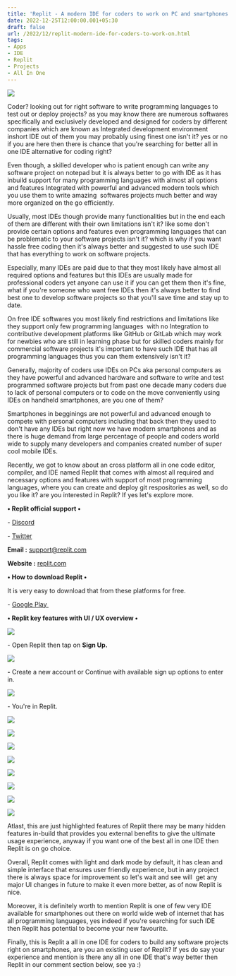 ```yaml
---
title: 'Replit - A modern IDE for coders to work on PC and smartphones.'
date: 2022-12-25T12:00:00.001+05:30
draft: false
url: /2022/12/replit-modern-ide-for-coders-to-work-on.html
tags: 
- Apps
- IDE
- Replit
- Projects
- All In One
---
```


 [![](https://lh3.googleusercontent.com/-Fc4sHcx4M2Y/Y6nHNoeqpdI/AAAAAAAAP8Y/N-5lPnZt26saJjWxFtpsbETsHibGF8dqQCNcBGAsYHQ/s1600/1672070962602552-0.png)](https://lh3.googleusercontent.com/-Fc4sHcx4M2Y/Y6nHNoeqpdI/AAAAAAAAP8Y/N-5lPnZt26saJjWxFtpsbETsHibGF8dqQCNcBGAsYHQ/s1600/1672070962602552-0.png) 

  

Coder? looking out for right software to write programming languages to test out or deploy projects? as you may know there are numerous softwares specifically and exclusively developed and designed for coders by different companies which are known as Integrated development environment inshort IDE out of them you may probably using finest one isn't it? yes or no if you are here then there is chance that you're searching for better all in one IDE alternative for coding right?

  

Even though, a skilled developer who is patient enough can write any software project on notepad but it is always better to go with IDE as it has inbuild support for many programming languages with almost all options and features Integrated with powerful and advanced modern tools which you use them to write amazing  softwares projects much better and way  more organized on the go efficiently.

  

Usually, most IDEs though provide many functionalities but in the end each of them are different with their own limitations isn't it? like some don't provide certain options and features even programming languages that can be problematic to your software projects isn't it? which is why if you want hassle free coding then it's always better and suggested to use such IDE that has everything to work on software projects.

  

Especially, many IDEs are paid due to that they most likely have almost all required options and features but this IDEs are usually made for professional coders yet anyone can use it if you can get them then it's fine, what if you're someone who want free IDEs then it's always better to find best one to develop software projects so that you'll save time and stay up to date.

  

On free IDE softwares you most likely find restrictions and limitations like they support only few programming languages  with no Integration to contributive development platforms like GitHub or GitLab which may work for newbies who are still in learning phase but for skilled coders mainly for commercial software projects it's important to have such IDE that has all programming languages thus you can them extensively isn't it?

  

Generally, majority of coders use IDEs on PCs aka personal computers as they have powerful and advanced hardware and software to write and test programmed software projects but from past one decade many coders due to lack of personal computers or to code on the move conveniently using IDEs on handheld smartphones, are you one of them?

  

Smartphones in begginings are not powerful and advanced enough to compete with personal computers including that back then they used to don't have any IDEs but right now we have modern smartphones and as there is huge demand from large percentage of people and coders world wide to supply many developers and companies created number of super cool mobile IDEs.

  

Recently, we got to know about an cross platform all in one code editor, compiler, and IDE named Replit that comes with almost all required and necessary options and features with support of most programming languages, where you can create and deploy git respositories as well, so do you like it? are you interested in Replit? If yes let's explore more.

  

**• Replit official support •**

\- [Discord](https://replit.com/discord)

\- [Twitter](https://twitter.com/replit)

**Email :** [support@replit.com](http://support@replit.com)

**Website :** [replit.com](http://replit.com)

  

**• How to download Replit •**

It is very easy to download that from these platforms for free.

  

\- [Google Play ](https://play.google.com/store/apps/details?id=com.replit.app)

  

**• Replit key features with UI / UX overview •**

 [![](https://lh3.googleusercontent.com/-TsUFLD3IpMI/Y6rkWTY9TTI/AAAAAAAAP9M/ZgrihgvvgaE40qc-P59H-WowrSuMquQZACNcBGAsYHQ/s1600/1672143957040459-0.png)](https://lh3.googleusercontent.com/-TsUFLD3IpMI/Y6rkWTY9TTI/AAAAAAAAP9M/ZgrihgvvgaE40qc-P59H-WowrSuMquQZACNcBGAsYHQ/s1600/1672143957040459-0.png) 

  

\- Open Replit then tap on **Sign Up.**

 **[![](https://lh3.googleusercontent.com/-HxD7OKkp7AI/Y6rkVfiiRBI/AAAAAAAAP9I/qT5BJpB0_EctD2gZs6w_wDq-ypPVJP9RQCNcBGAsYHQ/s1600/1672143951902442-1.png)](https://lh3.googleusercontent.com/-HxD7OKkp7AI/Y6rkVfiiRBI/AAAAAAAAP9I/qT5BJpB0_EctD2gZs6w_wDq-ypPVJP9RQCNcBGAsYHQ/s1600/1672143951902442-1.png)** 

**\-** Create a new account or Continue with available sign up options to enter in.

  

 [![](https://lh3.googleusercontent.com/-DpTLu6Nq7wM/Y6rkUDv8GPI/AAAAAAAAP9E/LVZKDZi3z4QH-zFAwopgZRWCcx1LoTMrACNcBGAsYHQ/s1600/1672143948183071-2.png)](https://lh3.googleusercontent.com/-DpTLu6Nq7wM/Y6rkUDv8GPI/AAAAAAAAP9E/LVZKDZi3z4QH-zFAwopgZRWCcx1LoTMrACNcBGAsYHQ/s1600/1672143948183071-2.png) 

  

\- You're in Replit.

  

 [![](https://lh3.googleusercontent.com/-f-OjVLtt6WQ/Y6rkTP844YI/AAAAAAAAP9A/1CH4VYrxwRAjBqLIVQQ4dxpqWoNdCUwswCNcBGAsYHQ/s1600/1672143937388391-3.png)](https://lh3.googleusercontent.com/-f-OjVLtt6WQ/Y6rkTP844YI/AAAAAAAAP9A/1CH4VYrxwRAjBqLIVQQ4dxpqWoNdCUwswCNcBGAsYHQ/s1600/1672143937388391-3.png) 

 [![](https://lh3.googleusercontent.com/-NvjlFU8QNkI/Y6rkQaZ7hHI/AAAAAAAAP88/CVeBanJacl8PTtTtwCu05yDGLjuxnhh1wCNcBGAsYHQ/s1600/1672143932913286-4.png)](https://lh3.googleusercontent.com/-NvjlFU8QNkI/Y6rkQaZ7hHI/AAAAAAAAP88/CVeBanJacl8PTtTtwCu05yDGLjuxnhh1wCNcBGAsYHQ/s1600/1672143932913286-4.png) 

 [![](https://lh3.googleusercontent.com/-JhuMVVK9e7c/Y6rkPUgk8mI/AAAAAAAAP84/kPLvMJ18Uk460WbhlL9xdGfiqfLObS4TQCNcBGAsYHQ/s1600/1672143929176711-5.png)](https://lh3.googleusercontent.com/-JhuMVVK9e7c/Y6rkPUgk8mI/AAAAAAAAP84/kPLvMJ18Uk460WbhlL9xdGfiqfLObS4TQCNcBGAsYHQ/s1600/1672143929176711-5.png) 

 [![](https://lh3.googleusercontent.com/-mmVpO6h_dj0/Y6rkOaRMbFI/AAAAAAAAP80/XzM0F1Vn114JbtPKNHah-49oh2RbAvXOwCNcBGAsYHQ/s1600/1672143925215965-6.png)](https://lh3.googleusercontent.com/-mmVpO6h_dj0/Y6rkOaRMbFI/AAAAAAAAP80/XzM0F1Vn114JbtPKNHah-49oh2RbAvXOwCNcBGAsYHQ/s1600/1672143925215965-6.png) 

 [![](https://lh3.googleusercontent.com/-jRyhXp-mwBc/Y6rkNRFwtUI/AAAAAAAAP8w/5u5bFDlysIwCSCRc43G9rdlBM0lEGNsGwCNcBGAsYHQ/s1600/1672143921870222-7.png)](https://lh3.googleusercontent.com/-jRyhXp-mwBc/Y6rkNRFwtUI/AAAAAAAAP8w/5u5bFDlysIwCSCRc43G9rdlBM0lEGNsGwCNcBGAsYHQ/s1600/1672143921870222-7.png) 

 [![](https://lh3.googleusercontent.com/-_tcGLd2M9Pg/Y6rkMVCtKfI/AAAAAAAAP8s/93UWoa136EYxeI9YXuUvePXrwl7xSyE0gCNcBGAsYHQ/s1600/1672143914355816-8.png)](https://lh3.googleusercontent.com/-_tcGLd2M9Pg/Y6rkMVCtKfI/AAAAAAAAP8s/93UWoa136EYxeI9YXuUvePXrwl7xSyE0gCNcBGAsYHQ/s1600/1672143914355816-8.png) 

 [![](https://lh3.googleusercontent.com/-bLTUaEKTN38/Y6rkKrcoK_I/AAAAAAAAP8o/eFcTKa2twZ0nr4hbtJu1R8RJMd9MD9y2wCNcBGAsYHQ/s1600/1672143909859613-9.png)](https://lh3.googleusercontent.com/-bLTUaEKTN38/Y6rkKrcoK_I/AAAAAAAAP8o/eFcTKa2twZ0nr4hbtJu1R8RJMd9MD9y2wCNcBGAsYHQ/s1600/1672143909859613-9.png) 

 [![](https://lh3.googleusercontent.com/-pZze_Lv5vv4/Y6rkJeIu3sI/AAAAAAAAP8k/jGFtHhpVF04zU1Qox-2GE4TRltVpLOHfQCNcBGAsYHQ/s1600/1672143905660011-10.png)](https://lh3.googleusercontent.com/-pZze_Lv5vv4/Y6rkJeIu3sI/AAAAAAAAP8k/jGFtHhpVF04zU1Qox-2GE4TRltVpLOHfQCNcBGAsYHQ/s1600/1672143905660011-10.png) 

  

Atlast, this are just highlighted features of Replit there may be many hidden features in-build that provides you external benefits to give the ultimate usage experience, anyway if you want one of the best all in one IDE then Replit is on go choice.

  

Overall, Replit comes with light and dark mode by default, it has clean and simple interface that ensures user friendly experience, but in any project there is always space for improvement so let's wait and see will  get any major UI changes in future to make it even more better, as of now Replit is nice.

  

Moreover, it is definitely worth to mention Replit is one of few very IDE available for smartphones out there on world wide web of internet that has all programming languages, yes indeed if you're searching for such IDE then Replit has potential to become your new favourite.

  

Finally, this is Replit a all in one IDE for coders to build any software projects right on smartphones, are you an existing user of Replit? If yes do say your experience and mention is there any all in one IDE that's way better then Replit in our comment section below, see ya :)